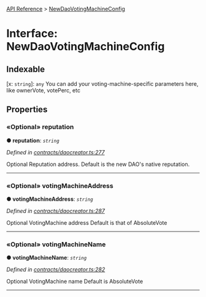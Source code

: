 [API Reference](../README.md) > [NewDaoVotingMachineConfig](../interfaces/NewDaoVotingMachineConfig.md)



# Interface: NewDaoVotingMachineConfig

## Indexable

\[x: `string`\]:&nbsp;`any`
You can add your voting-machine-specific parameters here, like ownerVote, votePerc, etc



## Properties
<a id="reputation"></a>

### «Optional» reputation

**●  reputation**:  *`string`* 

*Defined in [contracts/daocreator.ts:277](https://github.com/daostack/arc.js/blob/caacbb2/lib/contracts/daocreator.ts#L277)*



Optional Reputation address. Default is the new DAO's native reputation.




___

<a id="votingMachineAddress"></a>

### «Optional» votingMachineAddress

**●  votingMachineAddress**:  *`string`* 

*Defined in [contracts/daocreator.ts:287](https://github.com/daostack/arc.js/blob/caacbb2/lib/contracts/daocreator.ts#L287)*



Optional VotingMachine address Default is that of AbsoluteVote




___

<a id="votingMachineName"></a>

### «Optional» votingMachineName

**●  votingMachineName**:  *`string`* 

*Defined in [contracts/daocreator.ts:282](https://github.com/daostack/arc.js/blob/caacbb2/lib/contracts/daocreator.ts#L282)*



Optional VotingMachine name Default is AbsoluteVote




___


